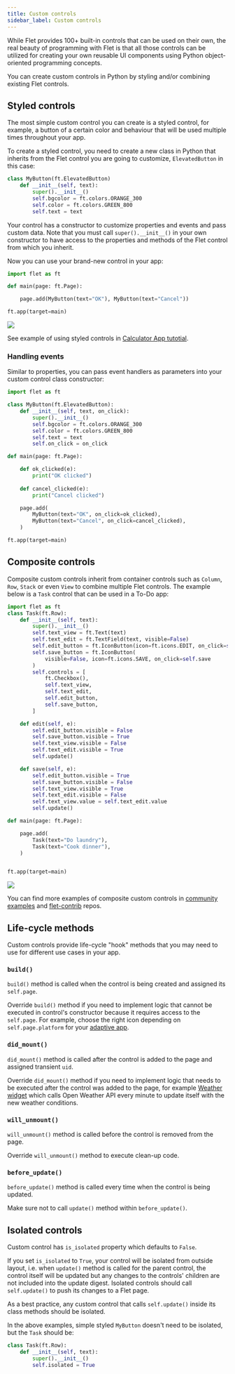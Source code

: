 ```yaml
---
title: Custom controls
sidebar_label: Custom controls
---
```


While Flet provides 100+ built-in controls that can be used on their own, the real beauty of programming with Flet is that all those controls can be utilized for creating your own reusable UI components using Python object-oriented programming concepts.

You can create custom controls in Python by styling and/or combining existing Flet controls.

## Styled controls

The most simple custom control you can create is a styled control, for example, a button of a certain color and behaviour that will be used multiple times throughout your app.

To create a styled control, you need to create a new class in Python that inherits from the Flet control you are going to customize, `ElevatedButton` in this case:

```python
class MyButton(ft.ElevatedButton)
    def __init__(self, text):
        super().__init__()
        self.bgcolor = ft.colors.ORANGE_300
        self.color = ft.colors.GREEN_800
        self.text = text     
```
Your control has a constructor to customize properties and events and pass custom data. Note that you must call `super().__init__()` in your own constructor to have access to the properties and methods of the Flet control from which you inherit.

Now you can use your brand-new control in your app:

```python
import flet as ft

def main(page: ft.Page):

    page.add(MyButton(text="OK"), MyButton(text="Cancel"))

ft.app(target=main)

```
<img src="/img/docs/custom-controls/styled-controls.png" className="screenshot-20" />

See example of using styled controls in [Calculator App tutotial](/docs/tutorials/python-calculator#styled-controls).

### Handling events

Similar to properties, you can pass event handlers as parameters into your custom control class constructor:

```python
import flet as ft

class MyButton(ft.ElevatedButton):
    def __init__(self, text, on_click):
        super().__init__()
        self.bgcolor = ft.colors.ORANGE_300
        self.color = ft.colors.GREEN_800
        self.text = text
        self.on_click = on_click

def main(page: ft.Page):

    def ok_clicked(e):
        print("OK clicked")
    
    def cancel_clicked(e):
        print("Cancel clicked")

    page.add(
        MyButton(text="OK", on_click=ok_clicked),
        MyButton(text="Cancel", on_click=cancel_clicked),
    )

ft.app(target=main)
```

## Composite controls

Composite custom controls inherit from container controls such as `Column`, `Row`, `Stack` or even `View` to combine multiple Flet controls. The example below is a `Task` control that can be used in a To-Do app:

```python
import flet as ft
class Task(ft.Row):
    def __init__(self, text):
        super().__init__()
        self.text_view = ft.Text(text)
        self.text_edit = ft.TextField(text, visible=False)
        self.edit_button = ft.IconButton(icon=ft.icons.EDIT, on_click=self.edit)
        self.save_button = ft.IconButton(
            visible=False, icon=ft.icons.SAVE, on_click=self.save
        )
        self.controls = [
            ft.Checkbox(),
            self.text_view,
            self.text_edit,
            self.edit_button,
            self.save_button,
        ]

    def edit(self, e):
        self.edit_button.visible = False
        self.save_button.visible = True
        self.text_view.visible = False
        self.text_edit.visible = True
        self.update()

    def save(self, e):
        self.edit_button.visible = True
        self.save_button.visible = False
        self.text_view.visible = True
        self.text_edit.visible = False
        self.text_view.value = self.text_edit.value
        self.update()

def main(page: ft.Page):

    page.add(
        Task(text="Do laundry"),
        Task(text="Cook dinner"),
    )


ft.app(target=main)
```

<img src="/img/docs/custom-controls/composite-controls.gif" className="screenshot-60" />

You can find more examples of composite custom controls in [community examples](https://github.com/flet-dev/examples/tree/main/python/community) and [flet-contrib](https://github.com/flet-dev/flet-contrib/tree/main/flet_contrib) repos.

## Life-cycle methods 

Custom controls provide life-cycle "hook" methods that you may need to use for different use cases in your app.

### `build()`

`build()` method is called when the control is being created and assigned its `self.page`. 

Override `build()` method if you need to implement logic that cannot be executed in control's constructor because it requires access to the `self.page`. For example, choose the right icon depending on `self.page.platform` for your [adaptive app](adaptive-apps#custom-adaptive-controls). 

### `did_mount()` 

`did_mount()` method is called after the control is added to the page and assigned transient `uid`.

Override `did_mount()` method if you need to implement logic that needs to be executed after the control was added to the page, for example [Weather widget](https://github.com/flet-dev/examples/tree/main/python/community/weather_widget) which calls Open Weather API every minute to update itself with the new weather conditions.

### `will_unmount()` 

`will_unmount()` method is called before the control is removed from the page.

Override `will_unmount()` method to execute clean-up code.

### `before_update()`

`before_update()` method is called every time when the control is being updated.

Make sure not to call `update()` method within `before_update()`.

## Isolated controls

Custom control has `is_isolated` property which defaults to `False`.

If you set `is_isolated` to `True`, your control will be isolated from outside layout, i.e. when `update()` method is called for the parent control, the control itself will be updated but any changes to the controls' children are not included into the update digest. Isolated controls should call `self.update()` to push its changes to a Flet page.

As a best practice, any custom control that calls `self.update()` inside its class methods should be isolated.

In the above examples, simple styled `MyButton` doesn't need to be isolated, but the `Task` should be:

```python
class Task(ft.Row):
    def __init__(self, text):
        super().__init__()
        self.isolated = True
``` 

